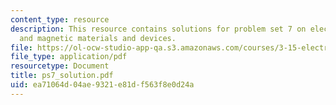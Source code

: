 ```yaml
---
content_type: resource
description: This resource contains solutions for problem set 7 on electrical, optical
  and magnetic materials and devices.
file: https://ol-ocw-studio-app-qa.s3.amazonaws.com/courses/3-15-electrical-optical-magnetic-materials-and-devices-fall-2006/ea71064d04ae9321e81df563f8e0d24a_ps7_solution.pdf
file_type: application/pdf
resourcetype: Document
title: ps7_solution.pdf
uid: ea71064d-04ae-9321-e81d-f563f8e0d24a
---
```

